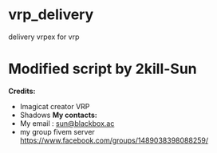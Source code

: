 # vrp_delivery
delivery vrpex for vrp
# Modified script by 2kill-Sun

**Credits:**
* Imagicat creator VRP
* Shadows
**My contacts:**
* My email : sun@blackbox.ac
*  my group fivem server https://www.facebook.com/groups/1489038398088259/
